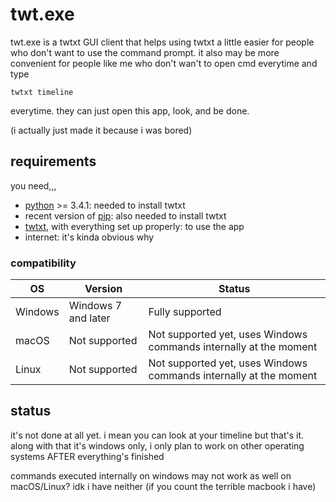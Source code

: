 # twt.exe

twt.exe is a twtxt GUI client that helps using twtxt a little easier for people who don't want to use the command prompt. it also may be more convenient for people like me who don't wan't to open cmd everytime and type

`twtxt timeline`

everytime. they can just open this app, look, and be done.

(i actually just made it because i was bored)

## requirements

you need,,,

- [python](https://www.python.org/) >= 3.4.1: needed to install twtxt
- recent version of [pip](https://pip.pypa.io/en/stable/): also needed to install twtxt
- [twtxt](https://twtxt.readthedocs.io/en/stable/), with everything set up properly: to use the app
- internet: it's kinda obvious why 

### compatibility

| OS | Version | Status |
|----|---------|--------|
| Windows | Windows 7 and later | Fully supported |
| macOS | Not supported | Not supported yet, uses Windows commands internally at the moment |
| Linux | Not supported | Not supported yet, uses Windows commands internally at the moment |

## status

it's not done at all yet. i mean you can look at your timeline but that's it. along with that it's windows only, i only plan to work on other operating systems AFTER everything's finished

commands executed internally on windows may not work as well on macOS/Linux? idk i have neither (if you count the terrible macbook i have)
